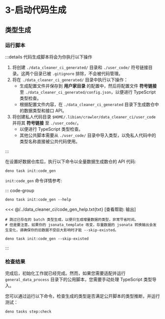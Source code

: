 # 3-启动代码生成

## 类型生成

### 运行脚本

:::details 代码生成脚本将会为你执行以下操作

1. 将创建 `./data_cleaner_ci_generated/` 目录和 `./user_code/` 符号链接目录。这两个目录已被 `.gitignore` 排除，不会被代码管理。
2. 将在 `./data_cleaner_ci_generated/` 目录中执行以下操作：
    - 生成配置文件并保存到 **用户家目录** 的配置中，然后将配置文件 **符号链接**
      至 `./data_cleaner_ci_generated/config.json`，以便进行 TypeScript 类型检查。
    - 根据配置文件内容，在 `./data_cleaner_ci_generated` 目录下生成数仓中的数据类型和接口 API。
3. 将创建私人代码目录 `$HOME/.libian/crawler/data_cleaner_ci/user_code` 并将其 **符号链接** 至 `./user_code/`。
    - 以便进行 TypeScript 类型检查。
    - 其他公共脚本需要从 `./user_code/` 目录中导入类型，以免私人代码中的类型名称直接被公共代码使用。

:::

在设置好数据仓库后，执行以下命令以全量数据生成数仓的 API 代码:

```shell
deno task init:code_gen
```

`init:code_gen` 命令详情参考:

::: code-group

```shell [查看帮助]
deno task init:code_gen --help
```

<<< @/../data_cleaner_ci/code_gen_help.txt{txt} [查看帮助: 输出]

```shell [小窍门: 跳过已存在的批次]
# 跳过已存在的 batch 类型生成，以便只生成增量数据的类型，非常节省时间。
# 但是要注意，如果你的 jsonata_template 改变，存量数据的 jsonata 转换输出会发生变化，请确保你的旧数据不受巨大影响时才能 --skip-existed。

deno task init:code_gen --skip-existed
```
:::

### 检查结果

完成后，初始化工作就已经完成。然而，如果您需要适配并运行 `general_data_process` 目录下的公用脚本，您需要手动处理 TypeScript
类型导入。

您可以通过运行以下命令，检查生成的类型是否满足公开脚本的类型推断，并运行测试：

```shell
deno tasks step:check
```
